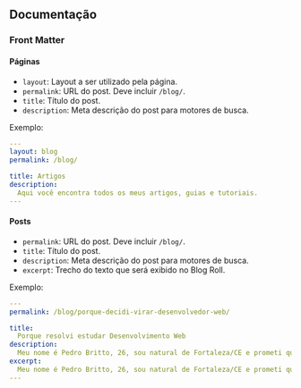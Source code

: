 ## Documentação 

### Front Matter

#### Páginas
- `layout`: Layout a ser utilizado pela página.
- `permalink`: URL do post. Deve incluir `/blog/`.
- `title`: Título do post.
- `description`: Meta descrição do post para motores de busca.

Exemplo:
``` yml
---
layout: blog
permalink: /blog/

title: Artigos
description:
  Aqui você encontra todos os meus artigos, guias e tutoriais.
---
```

#### Posts

- `permalink`: URL do post. Deve incluir `/blog/`.
- `title`: Título do post.
- `description`: Meta descrição do post para motores de busca.
- `excerpt`: Trecho do texto que será exibido no Blog Roll.

Exemplo:

``` yml
---
permalink: /blog/porque-decidi-virar-desenvolvedor-web/

title:
  Porque resolvi estudar Desenvolvimento Web
description:
  Meu nome é Pedro Britto, 26, sou natural de Fortaleza/CE e prometi que nunca iria me tornar um programador. É um prazer!
excerpt:
  Meu nome é Pedro Britto, 26, sou natural de Fortaleza/CE e prometi que nunca iria me tornar um programador. É um prazer!
---
```
